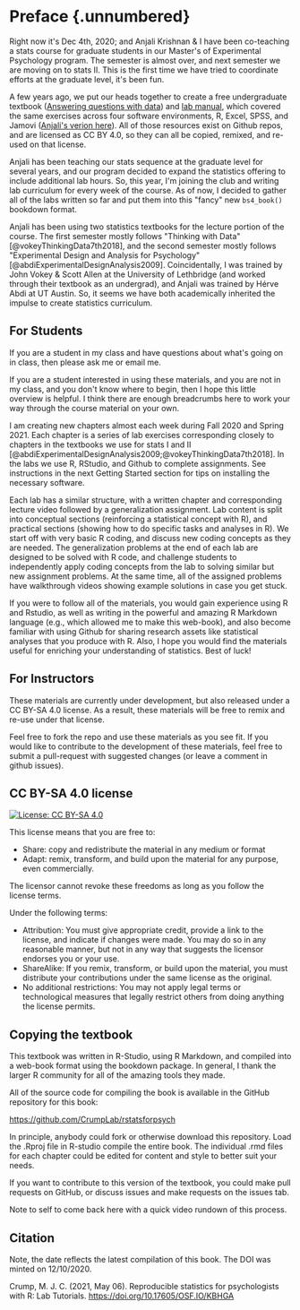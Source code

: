 # Preface {.unnumbered}

Right now it's Dec 4th, 2020; and Anjali Krishnan & I have been co-teaching a stats course for graduate students in our Master's of Experimental Psychology program. The semester is almost over, and next semester we are moving on to stats II. This is the first time we have tried to coordinate efforts at the graduate level, it's been fun.

A few years ago, we put our heads together to create a free undergraduate textbook ([Answering questions with data](https://crumplab.github.io/statistics/)) and [lab manual](https://crumplab.github.io/statisticsLab/), which covered the same exercises across four software environments, R, Excel, SPSS, and Jamovi ([Anjali's verion here](https://anjkrishnan.github.io/StatLab_jamovi)). All of those resources exist on Github repos, and are licensed as CC BY 4.0, so they can all be copied, remixed, and re-used on that license.

Anjali has been teaching our stats sequence at the graduate level for several years, and our program decided to expand the statistics offering to include additional lab hours. So, this year, I'm joining the club and writing lab curriculum for every week of the course. As of now, I decided to gather all of the labs written so far and put them into this "fancy" new `bs4_book()` bookdown format.

Anjali has been using two statistics textbooks for the lecture portion of the course. The first semester mostly follows "Thinking with Data" [@vokeyThinkingData7th2018], and the second semester mostly follows "Experimental Design and Analysis for Psychology" [@abdiExperimentalDesignAnalysis2009]. Coincidentally, I was trained by John Vokey & Scott Allen at the University of Lethbridge (and worked through their textbook as an undergrad), and Anjali was trained by Hérve Abdi at UT Austin. So, it seems we have both academically inherited the impulse to create statistics curriculum.

## For Students

If you are a student in my class and have questions about what's going on in class, then please ask me or email me.

If you are a student interested in using these materials, and you are not in my class, and you don't know where to begin, then I hope this little overview is helpful. I think there are enough breadcrumbs here to work your way through the course material on your own.

I am creating new chapters almost each week during Fall 2020 and Spring 2021. Each chapter is a series of lab exercises corresponding closely to chapters in the textbooks we use for stats I and II [@abdiExperimentalDesignAnalysis2009;@vokeyThinkingData7th2018]. In the labs we use R, RStudio, and Github to complete assignments. See instructions in the next Getting Started section for tips on installing the necessary software. 

Each lab has a similar structure, with a written chapter and corresponding lecture video followed by a generalization assignment. Lab content is split into conceptual sections (reinforcing a statistical concept with R), and practical sections (showing how to do specific tasks and analyses in R). We start off with very basic R coding, and discuss new coding concepts as they are needed. The generalization problems at the end of each lab are designed to be solved with R code, and challenge students to independently apply coding concepts from the lab to solving similar but new assignment problems. At the same time, all of the assigned problems have walkthrough videos showing example solutions in case you get stuck.

If you were to follow all of the materials, you would gain experience using R and Rstudio, as well as writing in the powerful and amazing R Markdown language (e.g., which allowed me to make this web-book), and also become familiar with using Github for sharing research assets like statistical analyses that you produce with R. Also, I hope you would find the materials useful for enriching your understanding of statistics. Best of luck!

## For Instructors

These materials are currently under development, but also released under a CC BY-SA 4.0 license. As a result, these materials will be free to remix and re-use under that license. 

Feel free to fork the repo and use these materials as you see fit. If you would like to contribute to the development of these materials, feel free to submit a pull-request with suggested changes (or leave a comment in github issues).

## CC BY-SA 4.0 license

[![License: CC BY-SA 4.0](https://img.shields.io/badge/License-CC%20BY--SA%204.0-lightgrey.svg)](https://creativecommons.org/licenses/by-sa/4.0/)

This license means that you are free to:

- Share: copy and redistribute the material in any medium or format
- Adapt: remix, transform, and build upon the material for any purpose, even commercially.

The licensor cannot revoke these freedoms as long as you follow the license terms.

Under the following terms:

- Attribution: You must give appropriate credit, provide a link to the license, and indicate if changes were made. You may do so in any reasonable manner, but not in any way that suggests the licensor endorses you or your use.
- ShareAlike: If you remix, transform, or build upon the material, you must distribute your contributions under the same license as the original.
- No additional restrictions: You may not apply legal terms or technological measures that legally restrict others from doing anything the license permits.

## Copying the textbook

This textbook was written in R-Studio, using R Markdown, and compiled into a web-book format using the bookdown package. In general, I thank the larger R community for all of the amazing tools they made.

All of the source code for compiling the book is available in the GitHub repository for this book:

<https://github.com/CrumpLab/rstatsforpsych>

In principle, anybody could fork or otherwise download this repository. Load the .Rproj file in R-studio compile the entire book. The individual .rmd files for each chapter could be edited for content and style to better suit your needs.

If you want to contribute to this version of the textbook, you could make pull requests on GitHub, or discuss issues and make requests on the issues tab.

Note to self to come back here with a quick video rundown of this process.

## Citation

Note, the date reflects the latest compilation of this book. The DOI was minted on 12/10/2020.

Crump, M. J. C. (2021, May 06). Reproducible statistics for psychologists with R: Lab Tutorials. https://doi.org/10.17605/OSF.IO/KBHGA


